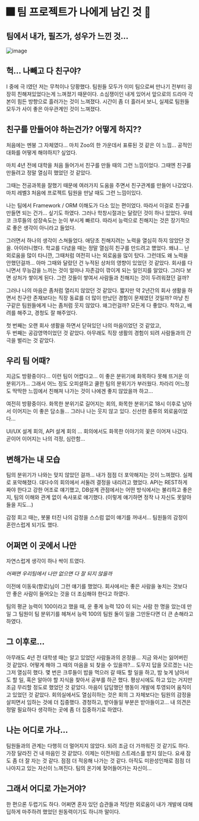# 🎆 팀 프로젝트가 나에게 남긴 것 🎇

## 팀에서 내가, 필즈가, 성우가 느낀 것...

![image](https://user-images.githubusercontent.com/66164361/183406261-cc566208-ad84-4e59-b119-f2c9b2e6aaea.png)

## 헉... 나빼고 다 친구야?

I 중에 극 I였던 저는 무척이나 당황했다. 팀원들 모두가 이미 팀으로써 만나기 전부터 굉장히 친해져있었다는게 느껴졌기 때문이다. 소심쟁이인 내게 있어서 앞으로의 드라마 각본이 힘든 방향으로 흘러가는 것이 느껴졌다. 시간이 좀 더 흘러서 보니, 실제로 팀원들 모두가 사이 좋은 아우관계인 것이 느껴졌다.

## 친구를 만들어야 하는건가? 어떻게 하지??

처음에는 멘붕 그 자체였다... 마치 Zoo의 한 가운데서 표류된 것 같은 이 느낌... 공적인 대화를 어떻게 해야하지? 싶었다.

마치 4년 전에 대학을 처음 들어가서 친구를 만들 때의 그런 느낌이었다. 그때엔 친구를 만들려고 정말 열심히 했었던 것 같았다.

그때는 전공과목을 잘했기 때문에 여러가지 도움을 주면서 친구관계를 만들어 나갔었다. 마치 레벨3 처음에 프로젝트 팀원을 만날 때도 그런 느낌이있다.

나는 팀에서 Framework / ORM 이해도가 다소 있는 편이었다. 따라서 이걸로 친구를 만들면 되는 건가... 싶기도 하였다. 그러나 학창시절과는 달랐던 것이 하나 있었다. 우테코 크루들의 성장속도는 눈이 부시게 빠르다. 따라서 능력으로 친해지는 것은 장기적으로 좋은 생각이 아니라고 들었다.

그러면서 하나의 생각이 스쳐들었다. 애당초 친해지려는 노력을 열심히 하지 않았단 것을. 아이러니했다. 학교를 다녔을 때는 정말 열심히 친구를 만드려고 헀었다. 왜냐... 난 외로움을 많이 타니깐, 그때처럼 여전히 나는 외로움을 많이 탔다. 그런데도 왜 노력을 안했던걸까... 아마 그때와 달랐던 건 누적된 상처의 영향이 있었던 것 같았다. 회사를 다니면서 무능감을 느끼는 것이 얼마나 자존감이 깎이게 되는 일인지를 알았다. 그러다 보면 상처가 쌓이게 된다. 그런 것들이 쌓여서 사람들과 친해지는 것이 두려워졌던 걸까?

그러나 나의 마음은 좀처럼 열리지 않았던 것 같았다. 짧지만 약 2년간의 회사 생활을 하면서 친구란 존재보다는 직장 동료를 더 많이 만났던 경험이 문제였던 것일까? 마냥 친구같은 팀원들에게 나는 좀처럼 웃지 않았다. 왜그런걸까? 모든게 다 좋았다. 착하고, 배려를 해주고, 경청도 잘 해주었다.

첫 번째는 오랜 회사 생활을 하면서 닫혀있던 나의 마음이었던 것 같았고,  
두 번째는 공감영역이었던 것 같았다. 아무래도 직장 생활의 경험이 되려 사람들과의 간극을 벌리는 것 같았다.

## 우리 팀 어때?

지금도 방황중이다... 이런 팀이 어렵다고... 이 좋은 분위기에 화목하다 못해 뜨거운 이 분위기가... 그래서 어느 정도 오피셜하고 쿨한 팀의 분위기가 부러웠다. 차라리 어느정도 딱딱한 느낌에서 친해져 나가는 것이 나에겐 좋지 않았을까 하고...

여전히 방황중이다. 화목한 분위기로 길어지는 회의, 화목한 분위기로 18시 이후로 남아서 이어지는 이 좋은 담소들... 그러나 나는 웃지 않고 있다. 신선한 종류의 외로움이었다...

UI/UX 설계 회의, API 설계 회의 ... 회의에서도 화목한 이야기의 꽃은 이어져 나갔다. 곧이어 이어지는 나의 걱정, 심란함...

## 변해가는 내 모습

팀의 분위기가 나와는 맞지 않았던 걸까... 내가 점점 더 포악해지는 것이 느껴졌다. 실제로 포악해졌다. 대다수의 회의에서 서둘려 결정을 내리려고 했었다. API는 REST하게 짜야 한다고 강한 어조로 얘기했고, DB설계 관점에서는 어떤 방식에서는 불리하고 좋은지, 팀의 이해와 관계 없이 속사포로 얘기했다. (이렇게 얘기하면 정작 나 자신도 못알아들을 지도...)

감정 회고 때는, 봇물 터진 나의 감정을 스스럼 없이 얘기를 꺼내서... 팀원들의 감정이 혼란스럽게 되기도 했다.

## 어쩌면 이 곳에서 나만

자연스럽게 생각이 하나 싹이 트였다.

_어쩌면 우리팀에서 나만 없으면 다 잘 되지 않을까_

이전에 이동욱(향로)님이 그런 얘기를 했었다. 회사에서는 좋은 사람을 놓치는 것보다 안 좋은 사람이 들어오는 것을 더 조심해야 한다고 하였다.

팀의 평균 능력이 100이라고 했을 때, 운 좋게 능력 120 이 되는 사람 한 명을 았는데 만일 그 팀원이 팀 분위기를 헤쳐서 능력 100의 팀원 둘이 일을 그만둔다면 더 큰 손해라고 하였다.

## 그 이후로...

아무래도 4년 전 대학생 때는 알고 있었던 사람들과의 온정을... 지금 와서는 잃어버린 것 같았다. 어떻게 해야 그 때의 마음을 되 찾을 수 있을까?... 도무지 답을 모르겠는 나는 그저 열심히 했다. 몇 번은 크루들이 밥을 먹으러 갈 때도 할 일을 하고, 밤 늦게 남아서도 할 일, 혹은 알아야 할 지식을 찾아서 공부를 하곤 했다. 평상시에도 하고 있는 거지만 조금 무리할 정도로 했었던 것 같았다. 마음이 답답했던 행동이 개발에 투영되어 움직이고 있었던 것 같았다. 회의실에서도 열심히하는 것은 회의 그 자체보다는 팀원의 감정을 살피면서 임하는 것에 더 집중했다. 경청하고, 받아들일 부분은 받아들이고... 내 의견은 정말 필요하다 생각하는 곳에 좀 더 집중하기로 하였다.

## 나는 어디로 가나...

팀원들과의 관계는 다행히 더 멀어지지 않았다. 되려 조금 더 가까워진 것 같기도 하다.
가장 달라진 건 내 마음인 것 같았다. 이제는 이전처럼 스트레스를 받지 않는다. 요새 잠도 좀 더 잘 자는 것 같다. 점점 더 적응해 나가는 것 같다. 아직도 미완성인채로 점점 더 나아지고 있는 자신이 느껴진다. 팀의 온기에 젖어들어가는 자신이...

## 그래서 어디로 가는거야?

한 편으론 두렵기도 하다. 어쩌면 혼자 있던 습관들과 적당한 외로움이 내가 개발에 대해 딥하게 마주하려 했었던 원동력이기도 하니까 말이다.
